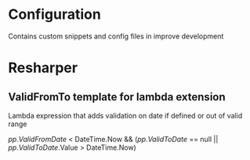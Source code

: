 # Configuration
Contains custom snippets and config files in improve development
# Resharper
##  ValidFromTo template for lambda extension
 Lambda expression that adds validation on date if defined or out of valid range
 
 $pp$.$ValidFromDate$ < DateTime.Now && ($pp$.$ValidToDate$ == null || $pp$.$ValidToDate$.Value > DateTime.Now)
